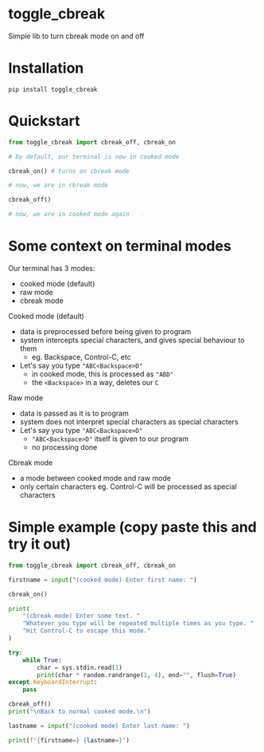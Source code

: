 
# toggle_cbreak

Simple lib to turn cbreak mode on and off

# Installation

```
pip install toggle_cbreak
```

# Quickstart

```python
from toggle_cbreak import cbreak_off, cbreak_on

# by default, our terminal is now in cooked mode

cbreak_on() # turns on cbreak mode

# now, we are in cbreak mode

cbreak_off()

# now, we are in cooked mode again
```

# Some context on terminal modes
Our terminal has 3 modes:
- cooked mode (default)
- raw mode
- cbreak mode

Cooked mode (default)
- data is preprocessed before being given to program
- system intercepts special characters, and gives special behaviour to them
    - eg. Backspace, Control-C, etc
- Let's say you type `"ABC<Backspace>D"`
    - in cooked mode, this is processed as `"ABD"`
    - the `<Backspace>` in a way, deletes our `C`

Raw mode
- data is passed as it is to program
- system does not interpret special characters as special characters
- Let's say you type `"ABC<Backspace>D"`
    - `"ABC<Backspace>D"` itself is given to our program
    - no processing done

Cbreak mode
- a mode between cooked mode and raw mode
- only certain characters eg. Control-C will be processed as special characters

# Simple example (copy paste this and try it out)
```python
from toggle_cbreak import cbreak_off, cbreak_on

firstname = input("(cooked mode) Enter first name: ")

cbreak_on()

print(
    "(cbreak mode) Enter some text. "
    "Whatever you type will be repeated multiple times as you type. "
    "Hit Control-C to escape this mode."
)

try:
    while True:
        char = sys.stdin.read(1)
        print(char * random.randrange(1, 4), end="", flush=True)
except KeyboardInterrupt:
    pass

cbreak_off()
print("\nBack to normal cooked mode.\n")

lastname = input("(cooked mode) Enter last name: ")

print(f"{firstname=} {lastname=}")
```
